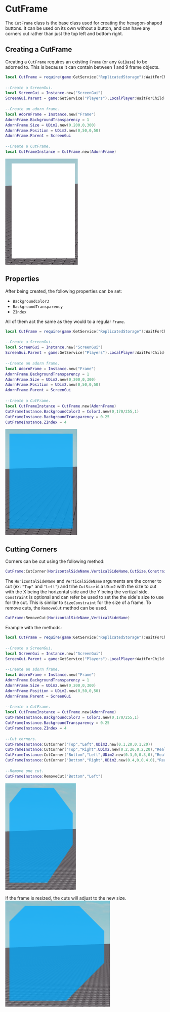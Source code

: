 # CutFrame
The `CutFrame` class is the base class used for creating
the hexagon-shaped buttons. It can be used on its own without
a button, and can have any corners cut rather than just
the top left and bottom right.

## Creating a CutFrame
Creating a `CutFrame` requires an existing `Frame` (or any
`GuiBase`) to be adorned to. This is because it can contain
between 1 and 9 frame objects.

```lua
local CutFrame = require(game:GetService("ReplicatedStorage"):WaitForChild("NexusButton"):WaitForChild("Gui"):WaitForChild("CutFrame"))

--Create a ScreenGui.
local ScreenGui = Instance.new("ScreenGui")
ScreenGui.Parent = game:GetService("Players").LocalPlayer:WaitForChild("PlayerGui")

--Create an adorn frame.
local AdornFrame = Instance.new("Frame")
AdornFrame.BackgroundTransparency = 1
AdornFrame.Size = UDim2.new(0,200,0,300)
AdornFrame.Position = UDim2.new(0,50,0,50)
AdornFrame.Parent = ScreenGui

--Create a CutFrame.
local CutFrameInstance = CutFrame.new(AdornFrame)
```

![Base CutFrame Instance](images/cutframe/base-cutframe.png)

## Properties
After being created, the following properties can be set:
- `BackgroundColor3`
- `BackgroundTransparency`
- `ZIndex`

All of them act the same as they would to a regular `Frame`.

```lua
local CutFrame = require(game:GetService("ReplicatedStorage"):WaitForChild("NexusButton"):WaitForChild("Gui"):WaitForChild("CutFrame"))

--Create a ScreenGui.
local ScreenGui = Instance.new("ScreenGui")
ScreenGui.Parent = game:GetService("Players").LocalPlayer:WaitForChild("PlayerGui")

--Create an adorn frame.
local AdornFrame = Instance.new("Frame")
AdornFrame.BackgroundTransparency = 1
AdornFrame.Size = UDim2.new(0,200,0,300)
AdornFrame.Position = UDim2.new(0,50,0,50)
AdornFrame.Parent = ScreenGui

--Create a CutFrame.
local CutFrameInstance = CutFrame.new(AdornFrame)
CutFrameInstance.BackgroundColor3 = Color3.new(0,170/255,1)
CutFrameInstance.BackgroundTransparency = 0.25
CutFrameInstance.ZIndex = 4
```

![Base CutFrame Instance With Properties](images/cutframe/base-cutframe-with-properties.png)

## Cutting Corners
Corners can be cut using the following method:
```lua
CutFrame:CutCorner(HorizontalSideName,VerticalSideName,CutSize,Constraint)
```

The `HorizontalSideName` and `VerticalSideName` arguments are the
corner to cut (ex: `"Top"` and `"Left"`) and trhe `CutSize` is
a `UDim2` with the size to cut with the X being the horizontal side
and the Y being the vertizal side. `Constraint` is optional and can refer
be used to set the the side's size to use for the cut. This is similar to
`SizeConstraint` for the size of a frame. To remove cuts, the `RemoveCut`
method can be used.
```lua
CutFrame:RemoveCut(HorizontalSideName,VerticalSideName)
```

Example with the methods:
```lua
local CutFrame = require(game:GetService("ReplicatedStorage"):WaitForChild("NexusButton"):WaitForChild("Gui"):WaitForChild("CutFrame"))

--Create a ScreenGui.
local ScreenGui = Instance.new("ScreenGui")
ScreenGui.Parent = game:GetService("Players").LocalPlayer:WaitForChild("PlayerGui")

--Create an adorn frame.
local AdornFrame = Instance.new("Frame")
AdornFrame.BackgroundTransparency = 1
AdornFrame.Size = UDim2.new(0,200,0,300)
AdornFrame.Position = UDim2.new(0,50,0,50)
AdornFrame.Parent = ScreenGui

--Create a CutFrame.
local CutFrameInstance = CutFrame.new(AdornFrame)
CutFrameInstance.BackgroundColor3 = Color3.new(0,170/255,1)
CutFrameInstance.BackgroundTransparency = 0.25
CutFrameInstance.ZIndex = 4

--Cut corners.
CutFrameInstance:CutCorner("Top","Left",UDim2.new(0.1,20,0.1,20))
CutFrameInstance:CutCorner("Top","Right",UDim2.new(0.2,20,0.2,20),"RealtiveXY")
CutFrameInstance:CutCorner("Bottom","Left",UDim2.new(0.3,0,0.3,0),"RealtiveXX")
CutFrameInstance:CutCorner("Bottom","Right",UDim2.new(0.4,0,0.4,0),"RealtiveYY")

--Remove one cut.
CutFrameInstance:RemoveCut("Bottom","Left")
```
![CutFrame Instance With Cuts](images/cutframe/cutframe-with-cuts.png)

If the frame is resized, the cuts will adjust to the new size.
![Resized CutFrame Instance With Cuts](images/cutframe/resized-cutframe-with-cuts.png)